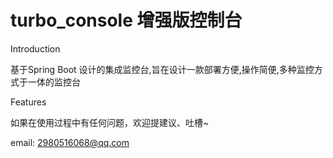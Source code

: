 # turbo_console 增强版控制台

Introduction


基于Spring Boot 设计的集成监控台,旨在设计一款部署方便,操作简便,多种监控方式于一体的监控台




Features

如果在使用过程中有任何问题，欢迎提建议、吐槽~


email: 2980516068@qq.com

